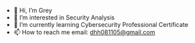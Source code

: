 - 👋 Hi, I’m Grey
- 👀 I’m interested in Security Analysis
- 🌱 I’m currently learning Cybersecurity Professional Certificate
- 📫 How to reach me email: dhh081105@gmail.com

<!---
dhh081105/dhh081105 is a ✨ special ✨ repository because its `README.md` (this file) appears on your GitHub profile.
You can click the Preview link to take a look at your changes.
--->
